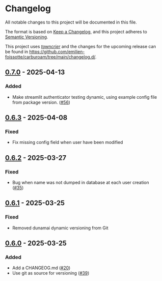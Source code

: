 # Changelog

All notable changes to this project will be documented in this file.

The format is based on [Keep a Changelog](https://keepachangelog.com/en/1.0.0/), and this project adheres to [Semantic Versioning](https://semver.org/spec/v2.0.0.html).

This project uses [_towncrier_](https://towncrier.readthedocs.io/) and the changes for the upcoming release can be found in <https://github.com/emilien-foissotte/carburoam/tree/main/changelog.d/>.

<!-- towncrier release notes start -->

## [0.7.0](https://github.com/emilien-foissotte/carburoam/tree/0.7.0) - 2025-04-13

### Added

- Make streamlit authenticator testing dynamic, using example config file from package version. ([#56](https://github.com/emilien-foisotte/carburoam/issues/56))


## [0.6.3](https://github.com/emilien-foissotte/carburoam/tree/0.6.3) - 2025-04-08

### Fixed

- Fix missing config field when user have been modified


## [0.6.2](https://github.com/emilien-foissotte/carburoam/tree/0.6.2) - 2025-03-27

### Fixed

- Bug when name was not dumped in database at each user creation ([#35](https://github.com/emilien-foisotte/carburoam/issues/35))

## [0.6.1](https://github.com/emilien-foissotte/carburoam/tree/0.6.1) - 2025-03-25

### Fixed

- Removed dunamai dynamic versioning from Git

## [0.6.0](https://github.com/emilien-foissotte/carburoam/tree/0.6.0) - 2025-03-25

### Added

- Add a CHANGEOG.md ([#20](https://github.com/emilien-foisotte/carburoam/issues/20))
- Use git as source for versioning ([#39](https://github.com/emilien-foisotte/carburoam/issues/39))
